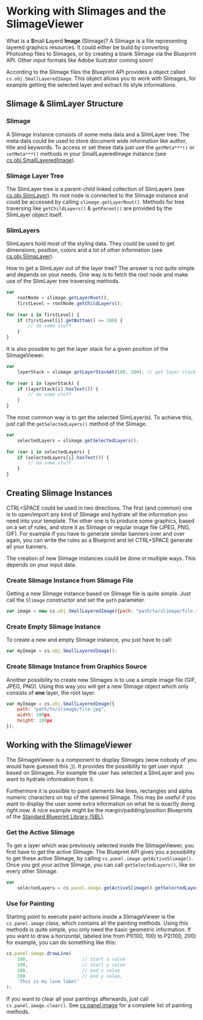 # Working with Slimages and the SlimageViewer

What is a **S**mall **L**ayerd **Image** (Slimage)? A Slimage is a file representing layered graphics resources. It could
either be build by converting Photoshop files to Slimages, or by creating a blank Slimage via the Blueprint API. Other input
formats like Adobe Ilustrator coming soon!

According to the Slimage files the Blueprint API provides a object called `cs.obj.SmallLayeredImage`. This object
allows you to work with Slimages, for example getting the selected layer and extract its style informations.

## Slimage & SlimLayer Structure

### Slimage

A Slimage instance consists of some meta data and a SlimLayer tree. The meta data could be used to store document wide information 
like author, title and keywords. To access or set these data just use the `getMeta***()` or `setMeta***()` methods 
in your SmallLayeredImage instance (see [cs.obj.SmallLayeredImage](/en/developer/api/cs.obj.SmallLayeredImage.md)). 

### Slimage Layer Tree

The SlimLayer tree is a parent-child linked collection of SlimLayers (see [cs.obj.SlimLayer](/en/developer/api/cs.obj.SlimLayer.md)). 
Its root node is connected to the Slimage instance and could be accessed by calling `slimage.getLayerRoot()`. Methods for tree traversing
like `getChildLayers()` & `getParent()` are provided by the SlimLayer object itself.

### SlimLayers

SlimLayers hold most of the styling data. They could be used to get dimensions, position, colors and a lot of other
information (see [cs.obj.SlimaLayer](/en/developer/api/cs.obj.SlimLayer.md)).

How to get a SlimLayer out of the layer tree? The answer is not quite simple and depends on your needs. One way is to 
fetch the root node and make use of the SlimLayer tree traversing methods.

```JavaScript
var 
    rootNode = slimage.getLayerRoot(),
    firstLevel = rootNode.getChildLayers();
    
for (var i in firstLevel) {
    if (firstLevel[i].getBottom() >= 100) {
        // do some stuff
    }
}
```

It is also possible to get the layer stack for a given position of the SlimageViewer.

```JavaScript
var 
    layerStack = slimage.getLayerStackAt(100, 100); // get layer stack at x=100, y=100 of SlimageViewer
    
for (var i in layerStack) {
    if (layerStack[i].hasText()) {
        // do some stuff
    }
}
```

The most common way is to get the selected SlimLayer(s). To achieve this, just call the `getSelectedLayers()`
method of the Slimage.

```JavaScript
var 
    selectedLayers = slimage.getSelectedLayers();
    
for (var i in selectedLayers) {
    if (selectedLayers[i].hasText()) {
        // do some stuff
    }
}
```

## Creating Slimage Instances

CTRL+SPACE could be used in two directions. The first (and common) one is to open/import any kind of Slimage and hydrate
all the information you need into your template. The other one is to produce some graphics, based on a set of rules, and store it
as Slimage or regular image file (JPEG, PNG, GIF). For example if you have to generate similar banners 
over and over again, you can write the rules as a Blueprint and let CTRL+SPACE generate all your banners.

The creation of new Slimage instances could be done in multiple ways. This depends on your input data.

### Create Slimage Instance from Slimage File

Getting a new Slimage instance based on Slimage file is quite simple. Just call the `Slimage` constructor and set the
`path` parameter.

```JavaScript
var image = new cs.obj.SmallLayeredImage({path: "path/to/slimage/file.slim"});
```

### Create Empty Slimage Instance

To create a new and empty Slimage instance, you just have to call:

```JavaScript
var myImage = cs.obj.SmallLayeredImage();
```

### Create Slimage Instance from Graphics Source

Another possibility to create new Slimages is to use a simple image file (GIF, JPEG, PNG). Using this way you will get
a new Slimage object which only consists of **one** layer, the root layer.

```JavaScript
var myImage = cs.obj.SmallLayeredImage({
    path: "path/to/slimage/file.jpg",
    width: 100px,
    height: 100px
});
```

## Working with the SlimageViewer

The SlimageViewer is a component to display Slimages (wow nobody of you would have guessed this ;)). It provides the 
possibility to get user input based on Slimages. For example the user has selected a SlimLayer and you want to hydrate 
information from it.

Furthermore it is possible to paint elements like lines, rectangles and alpha numeric characters on top of the opened 
Slimage. This may be useful if you want to display the user some extra information on what he is exactly doing right now. 
A nice example might be the margin/padding/position Blueprints of the [Standard Blueprint Library (SBL)](/en/user/standard_blueprint_library.md).


### Get the Active Slimage

To get a layer which was previously selected inside the SlimageViewer, you first have to get the active Slimage. The Blueprint 
API gives you a possibility to get these active Slimage, by calling `cs.panel.image.getActiveSlimage()`. Once you got your
active Slimage, you can call `getSelectedLayers()`, like on every other Slimage.
 
```JavaScript
var
    selectedLayers = cs.panel.image.getActiveSlimage().getSelectedLayers();
```

### Use for Painting

Starting point to execute paint actions inside a SlimageViewer is the `cs.panel.image` class, which contains all the
painting methods. Using this methods is quite simple, you only need the basic geometric information. If you want to draw
a horizontal, labeled line from P1(100, 100) to P2(100, 200) for example, you can do something like this:

```JavaScript
cs.panel.image.drawLine(
    100,                    // start x value
    100,                    // start y value
    100,                    // end y value
    200                     // end y value,
    'This is my line label'
);
```

If you want to clear all your paintings afterwards, just call `cs.panel.image.clear()`. See [cs.panel.image](/en/developer/api/cs.panel.image.md) 
for a complete list of painting methods.